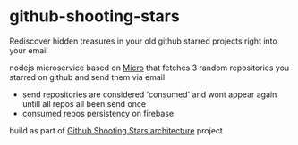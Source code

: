 # github-shooting-stars

Rediscover hidden treasures in your old github starred projects right into your email

nodejs microservice based on [Micro](https://github.com/zeit/micro) that fetches 3 random repositories you starred on github and send them via email
- send repositories are considered 'consumed' and wont appear again untill all repos all been send once
- consumed repos persistency on firebase

build as part of [Github Shooting Stars architecture](https://github.com/kandros/github-shooting-stars-architecture) project
